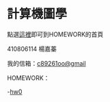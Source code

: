 # 計算機圖學
點選[這裡](index.html)即可到HOMEWORK的首頁

410806114 楊嘉蓁

我的信箱：[c89261oo@gmail](c89261oo@gmail)


HOMEWORK：

-[hw0](hw0.html)